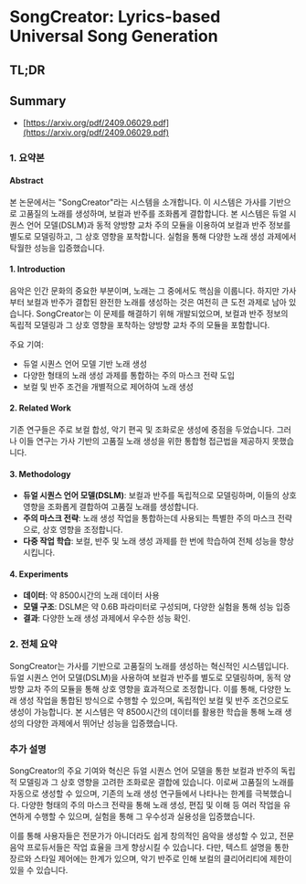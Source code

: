 # SongCreator: Lyrics-based Universal Song Generation
## TL;DR
## Summary
- [https://arxiv.org/pdf/2409.06029.pdf](https://arxiv.org/pdf/2409.06029.pdf)

### 1. 요약본

#### Abstract

본 논문에서는 "SongCreator"라는 시스템을 소개합니다. 이 시스템은 가사를 기반으로 고품질의 노래를 생성하며, 보컬과 반주를 조화롭게 결합합니다. 본 시스템은 듀얼 시퀀스 언어 모델(DSLM)과 동적 양방향 교차 주의 모듈을 이용하여 보컬과 반주 정보를 별도로 모델링하고, 그 상호 영향을 포착합니다. 실험을 통해 다양한 노래 생성 과제에서 탁월한 성능을 입증했습니다.

#### 1. Introduction

음악은 인간 문화의 중요한 부분이며, 노래는 그 중에서도 핵심을 이룹니다. 하지만 가사부터 보컬과 반주가 결합된 완전한 노래를 생성하는 것은 여전히 큰 도전 과제로 남아 있습니다. SongCreator는 이 문제를 해결하기 위해 개발되었으며, 보컬과 반주 정보의 독립적 모델링과 그 상호 영향을 포착하는 양방향 교차 주의 모듈을 포함합니다.

주요 기여:
- 듀얼 시퀀스 언어 모델 기반 노래 생성
- 다양한 형태의 노래 생성 과제를 통합하는 주의 마스크 전략 도입
- 보컬 및 반주 조건을 개별적으로 제어하여 노래 생성

#### 2. Related Work

기존 연구들은 주로 보컬 합성, 악기 편곡 및 조화로운 생성에 중점을 두었습니다. 그러나 이들 연구는 가사 기반의 고품질 노래 생성을 위한 통합형 접근법을 제공하지 못했습니다.

#### 3. Methodology

- **듀얼 시퀀스 언어 모델(DSLM)**: 보컬과 반주를 독립적으로 모델링하며, 이들의 상호 영향을 조화롭게 결합하여 고품질 노래를 생성합니다.
- **주의 마스크 전략**: 노래 생성 작업을 통합하는데 사용되는 특별한 주의 마스크 전략으로, 상호 영향을 조정합니다.
- **다중 작업 학습**: 보컬, 반주 및 노래 생성 과제를 한 번에 학습하여 전체 성능을 향상시킵니다.

#### 4. Experiments

- **데이터**: 약 8500시간의 노래 데이터 사용
- **모델 구조**: DSLM은 약 0.6B 파라미터로 구성되며, 다양한 실험을 통해 성능 입증
- **결과**: 다양한 노래 생성 과제에서 우수한 성능 확인.

### 2. 전체 요약

SongCreator는 가사를 기반으로 고품질의 노래를 생성하는 혁신적인 시스템입니다. 듀얼 시퀀스 언어 모델(DSLM)을 사용하여 보컬과 반주를 별도로 모델링하며, 동적 양방향 교차 주의 모듈을 통해 상호 영향을 효과적으로 조정합니다. 이를 통해, 다양한 노래 생성 작업을 통합된 방식으로 수행할 수 있으며, 독립적인 보컬 및 반주 조건으로도 생성이 가능합니다. 본 시스템은 약 8500시간의 데이터를 활용한 학습을 통해 노래 생성의 다양한 과제에서 뛰어난 성능을 입증했습니다.

### 추가 설명

SongCreator의 주요 기여와 혁신은 듀얼 시퀀스 언어 모델을 통한 보컬과 반주의 독립적 모델링과 그 상호 영향을 고려한 조화로운 결합에 있습니다. 이로써 고품질의 노래를 자동으로 생성할 수 있으며, 기존의 노래 생성 연구들에서 나타나는 한계를 극복했습니다. 다양한 형태의 주의 마스크 전략을 통해 노래 생성, 편집 및 이해 등 여러 작업을 유연하게 수행할 수 있으며, 실험을 통해 그 우수성과 실용성을 입증했습니다.

이를 통해 사용자들은 전문가가 아니더라도 쉽게 창의적인 음악을 생성할 수 있고, 전문 음악 프로듀서들은 작업 효율을 크게 향상시킬 수 있습니다. 다만, 텍스트 설명을 통한 장르와 스타일 제어에는 한계가 있으며, 악기 반주로 인해 보컬의 클리어리티에 제한이 있을 수 있습니다.